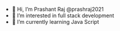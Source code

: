 - 👋 Hi, I’m Prashant Raj @prashraj2021
- 👀 I’m interested in full stack development
- 🌱 I’m currently learning Java Script

<!---
prashraj2021/prashraj2021 is a ✨ special ✨ repository because its `README.md` (this file) appears on your GitHub profile.
You can click the Preview link to take a look at your changes.
--->
